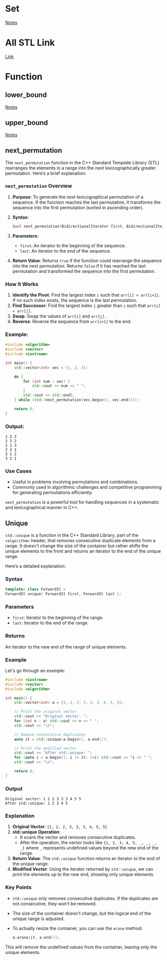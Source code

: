 # Set

[Notes](https://chatgpt.com/share/e900329d-fd85-4824-a4b9-c9937bface2d)

# All STL Link

[Link](https://takeuforward.org/c/c-stl-tutorial-most-frequent-used-stl-containers/)

# Function

## lower_bound

[Notes](https://chatgpt.com/share/94ae3c02-4e14-4cb0-9eee-1fb29561e49d)

## upper_bound

[Notes](https://chatgpt.com/share/fa990e87-237e-4e2b-b09d-c56f867cb0aa)

## next_permutation

The `next_permutation` function in the C++ Standard Template Library (STL) rearranges the elements in a range into the next lexicographically greater permutation. Here’s a brief explanation:

### **`next_permutation` Overview**

1. **Purpose**: To generate the next lexicographical permutation of a sequence. If the function reaches the last permutation, it transforms the sequence into the first permutation (sorted in ascending order).

2. **Syntax**:

   ```cpp
   bool next_permutation(BidirectionalIterator first, BidirectionalIterator last);
   ```

3. **Parameters**:

   - `first`: An iterator to the beginning of the sequence.
   - `last`: An iterator to the end of the sequence.

4. **Return Value**: Returns `true` if the function could rearrange the sequence into the next permutation. Returns `false` if it has reached the last permutation and transformed the sequence into the first permutation.

### **How It Works**

1. **Identify the Pivot**: Find the largest index `i` such that `arr[i] < arr[i+1]`. If no such index exists, the sequence is the last permutation.
2. **Find Successor**: Find the largest index `j` greater than `i` such that `arr[i] < arr[j]`.
3. **Swap**: Swap the values of `arr[i]` and `arr[j]`.
4. **Reverse**: Reverse the sequence from `arr[i+1]` to the end.

### **Example**:

```cpp
#include <algorithm>
#include <vector>
#include <iostream>

int main() {
    std::vector<int> vec = {1, 2, 3};

    do {
        for (int num : vec) {
            std::cout << num << " ";
        }
        std::cout << std::endl;
    } while (std::next_permutation(vec.begin(), vec.end()));

    return 0;
}
```

### **Output**:

```
1 2 3
1 3 2
2 1 3
2 3 1
3 1 2
3 2 1
```

### **Use Cases**

- Useful in problems involving permutations and combinations.
- Commonly used in algorithmic challenges and competitive programming for generating permutations efficiently.

`next_permutation` is a powerful tool for handling sequences in a systematic and lexicographical manner in C++.


## Unique

`std::unique` is a function in the C++ Standard Library, part of the `<algorithm>` header, that removes consecutive duplicate elements from a range. It doesn't change the size of the container but rather shifts the unique elements to the front and returns an iterator to the end of the unique range.

Here’s a detailed explanation:

### Syntax
```cpp
template< class ForwardIt >
ForwardIt unique( ForwardIt first, ForwardIt last );
```

### Parameters
- `first`: Iterator to the beginning of the range.
- `last`: Iterator to the end of the range.

### Returns
An iterator to the new end of the range of unique elements.

### Example
Let's go through an example:

```cpp
#include <iostream>
#include <vector>
#include <algorithm>

int main() {
    std::vector<int> a = {1, 2, 2, 3, 3, 3, 4, 5, 5};

    // Print the original vector
    std::cout << "Original vector: ";
    for (int n : a) std::cout << n << " ";
    std::cout << "\n";

    // Remove consecutive duplicates
    auto it = std::unique(a.begin(), a.end());

    // Print the modified vector
    std::cout << "After std::unique: ";
    for (auto i = a.begin(); i != it; ++i) std::cout << *i << " ";
    std::cout << "\n";

    return 0;
}
```

### Output
```
Original vector: 1 2 2 3 3 3 4 5 5 
After std::unique: 1 2 3 4 5 
```

### Explanation
1. **Original Vector**: `{1, 2, 2, 3, 3, 3, 4, 5, 5}`
2. **std::unique Operation**:
   - It scans the vector and removes consecutive duplicates.
   - After the operation, the vector looks like `{1, 2, 3, 4, 5, _, _, _, _}` where `_` represents undefined values beyond the new end of the range.
3. **Return Value**: The `std::unique` function returns an iterator to the end of the unique range.
4. **Modified Vector**: Using the iterator returned by `std::unique`, we can print the elements up to the new end, showing only unique elements.

### Key Points
- `std::unique` only removes consecutive duplicates. If the duplicates are not consecutive, they won't be removed.
- The size of the container doesn't change, but the logical end of the unique range is adjusted.
- To actually resize the container, you can use the `erase` method:
  
  ```cpp
  a.erase(it, a.end());
  ```

This will remove the undefined values from the container, leaving only the unique elements.